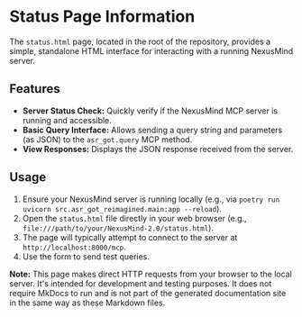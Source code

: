 # Status Page Information

The `status.html` page, located in the root of the repository, provides a simple, standalone HTML interface for interacting with a running NexusMind server.

## Features

*   **Server Status Check:** Quickly verify if the NexusMind MCP server is running and accessible.
*   **Basic Query Interface:** Allows sending a query string and parameters (as JSON) to the `asr_got.query` MCP method.
*   **View Responses:** Displays the JSON response received from the server.

## Usage

1.  Ensure your NexusMind server is running locally (e.g., via `poetry run uvicorn src.asr_got_reimagined.main:app --reload`).
2.  Open the `status.html` file directly in your web browser (e.g., `file:///path/to/your/NexusMind-2.0/status.html`).
3.  The page will typically attempt to connect to the server at `http://localhost:8000/mcp`.
4.  Use the form to send test queries.

**Note:** This page makes direct HTTP requests from your browser to the local server. It's intended for development and testing purposes. It does not require MkDocs to run and is not part of the generated documentation site in the same way as these Markdown files.
